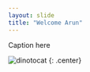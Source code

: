 ```yaml
---
layout: slide
title: "Welcome Arun"
---
```


Caption here

![dinotocat](https://octodex.github.com/images/dinotocat.png)
{: .center}
